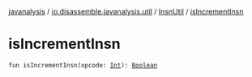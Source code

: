 [javanalysis](../../index.md) / [io.disassemble.javanalysis.util](../index.md) / [InsnUtil](index.md) / [isIncrementInsn](./is-increment-insn.md)

# isIncrementInsn

`fun isIncrementInsn(opcode: `[`Int`](https://kotlinlang.org/api/latest/jvm/stdlib/kotlin/-int/index.html)`): `[`Boolean`](https://kotlinlang.org/api/latest/jvm/stdlib/kotlin/-boolean/index.html)